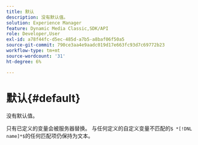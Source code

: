 ```yaml
---
title: 默认
description: 没有默认值。
solution: Experience Manager
feature: Dynamic Media Classic,SDK/API
role: Developer,User
exl-id: a78f44fc-d5ec-485d-a7b5-a8baf06f50a5
source-git-commit: 790ce3aa4e9aadc019d17e663fc93d7c69772b23
workflow-type: tm+mt
source-wordcount: '31'
ht-degree: 6%

---
```


# 默认{#default}

没有默认值。

只有已定义的变量会被服务器替换。 与任何定义的自定义变量不匹配的`$ *[!DNL name]*$`的任何匹配项仍保持为文本。

